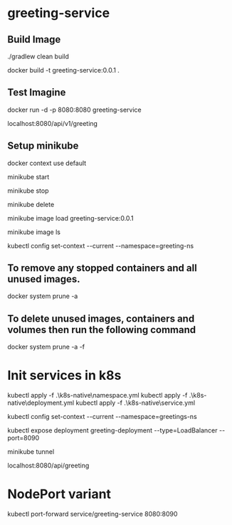 # greeting-service

## Build Image

./gradlew clean build

docker build -t greeting-service:0.0.1 .

## Test Imagine

docker run -d -p 8080:8080 greeting-service

localhost:8080/api/v1/greeting

## Setup minikube

docker context use default

minikube start

minikube stop

minikube delete

minikube image load greeting-service:0.0.1

minikube image ls

kubectl config set-context --current --namespace=greeting-ns

## To remove any stopped containers and all unused images.

docker system prune -a

## To delete unused images, containers and volumes then run the following command

docker system prune -a -f

# Init services in k8s

kubectl apply -f .\k8s-native\namespace.yml
kubectl apply -f .\k8s-native\deployment.yml
kubectl apply -f .\k8s-native\service.yml

kubectl config set-context --current --namespace=greetings-ns

kubectl expose deployment greeting-deployment --type=LoadBalancer --port=8090

minikube tunnel

localhost:8080/api/greeting

# NodePort variant

kubectl port-forward service/greeting-service 8080:8090

